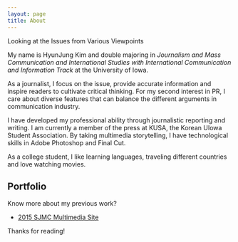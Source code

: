 ```yaml
---
layout: page
title: About
---
```


<p class="message">
  Looking at the Issues from Various Viewpoints
</p>

My name is HyunJung Kim and double majoring in *Journalism and Mass Communication and International Studies with International Communication and Information Track* at the University of Iowa.

As a journalist, I focus on the issue, provide accurate information and inspire readers to cultivate critical thinking. For my second interest in PR, I care about diverse features that can balance the different arguments in communication industry.

I have developed my professional ability through journalistic reporting and writing. I am currently a member of the press at KUSA, the Korean UIowa Student Association. By taking multimedia storytelling, I have technological skills in Adobe Photoshop and Final Cut. 

As a college student, I like learning languages, traveling different countries and love watching movies. 


## Portfolio

Know more about my previous work?

* [2015 SJMC Multimedia Site](https://multimedia.jmc.uiowa.edu/hkim60/)

Thanks for reading!
